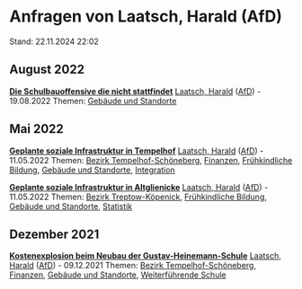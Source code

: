 # Anfragen von Laatsch, Harald (AfD)

Stand: 22.11.2024 22:02

## August 2022
**[Die Schulbauoffensive die nicht stattfindet](https://pardok.parlament-berlin.de/starweb/adis/citat/VT/19/SchrAnfr/S19-12801.pdf)**
[Laatsch, Harald](autor_laatsch_harald_afd.md) ([AfD](fraktion_afd.md)) - 19.08.2022
Themen: [Gebäude und Standorte](thema_gebaeude_und_standorte.md)

## Mai 2022
**[Geplante soziale Infrastruktur in Tempelhof](https://pardok.parlament-berlin.de/starweb/adis/citat/VT/19/SchrAnfr/S19-11710.pdf)**
[Laatsch, Harald](autor_laatsch_harald_afd.md) ([AfD](fraktion_afd.md)) - 11.05.2022
Themen: [Bezirk Tempelhof-Schöneberg](bezirk_tempelhof-schoeneberg.md), [Finanzen](thema_finanzen.md), [Frühkindliche Bildung](thema_fruehkindliche_bildung.md), [Gebäude und Standorte](thema_gebaeude_und_standorte.md), [Integration](thema_integration.md)

**[Geplante soziale Infrastruktur in Altglienicke](https://pardok.parlament-berlin.de/starweb/adis/citat/VT/19/SchrAnfr/S19-11709.pdf)**
[Laatsch, Harald](autor_laatsch_harald_afd.md) ([AfD](fraktion_afd.md)) - 11.05.2022
Themen: [Bezirk Treptow-Köpenick](bezirk_treptow-koepenick.md), [Frühkindliche Bildung](thema_fruehkindliche_bildung.md), [Gebäude und Standorte](thema_gebaeude_und_standorte.md), [Statistik](thema_statistik.md)

## Dezember 2021
**[Kostenexplosion beim Neubau der Gustav-Heinemann-Schule](https://pardok.parlament-berlin.de/starweb/adis/citat/VT/19/SchrAnfr/S19-10192.pdf)**
[Laatsch, Harald](autor_laatsch_harald_afd.md) ([AfD](fraktion_afd.md)) - 09.12.2021
Themen: [Bezirk Tempelhof-Schöneberg](bezirk_tempelhof-schoeneberg.md), [Finanzen](thema_finanzen.md), [Gebäude und Standorte](thema_gebaeude_und_standorte.md), [Weiterführende Schule](thema_weiterfuehrende_schule.md)

